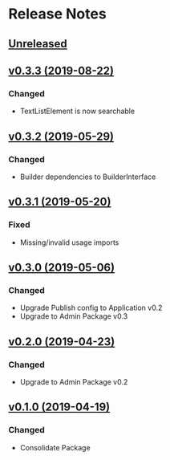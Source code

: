 # Release Notes

## [Unreleased](https://github.com/ixocreate/registry-package/compare/0.3.3...develop)

## [v0.3.3 (2019-08-22)](https://github.com/ixocreate/registry-package/compare/0.3.2...0.3.3)
### Changed
- TextListElement is now searchable

## [v0.3.2 (2019-05-29)](https://github.com/ixocreate/registry-package/compare/0.3.1...0.3.2)
### Changed
- Builder dependencies to BuilderInterface

## [v0.3.1 (2019-05-20)](https://github.com/ixocreate/registry-package/compare/0.3.0...0.3.1)
### Fixed
- Missing/invalid usage imports

## [v0.3.0 (2019-05-06)](https://github.com/ixocreate/registry-package/compare/0.2.0...0.3.0)
### Changed
- Upgrade Publish config to Application v0.2
- Upgrade to Admin Package v0.3

## [v0.2.0 (2019-04-23)](https://github.com/ixocreate/registry-package/compare/0.1.0...0.2.0)
### Changed
- Upgrade to Admin Package v0.2

## [v0.1.0 (2019-04-19)](https://github.com/ixocreate/registry-package/compare/master...0.1.0)
### Changed
- Consolidate Package
